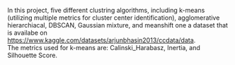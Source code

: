In this project, five different clustring algorithms, including k-means (utilizing multiple metrics for cluster center identification), agglomerative hierarchiacal, DBSCAN, Gaussian mixture, and meanshift one a dataset that is availabe on https://www.kaggle.com/datasets/arjunbhasin2013/ccdata/data.  
The metrics used for k-means are: Calinski_Harabasz, Inertia, and Silhouette Score.
